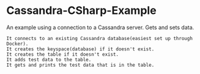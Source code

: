 # Cassandra-CSharp-Example
An example using a connection to a Cassandra server. Gets and sets data.

```
It connects to an existing Cassandra database(easiest set up through Docker).
It creates the keyspace(database) if it doesn't exist.
It creates the table if it doesn't exist.
It adds test data to the table.
It gets and prints the test data that is in the table.
```
